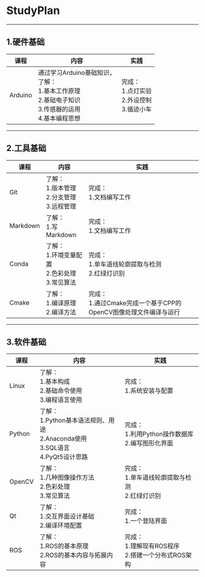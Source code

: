 # StudyPlan
----
## 1.硬件基础
|课程|内容|实践|
|---|---|---|
|Arduino|通过学习Arduino基础知识，<br>了解：<br>1.基本工作原理<br>2.基础电子知识<br>3.传感器的运用<br>4.基本编程思想|完成：<br>1.点灯实验<br>2.外设控制<br>3.循迹小车|

----

## 2.工具基础

|课程|内容|实践|
|---|---|---|
|Git|了解：<br>1.版本管理<br>2.分支管理<br>3.远程管理|完成：<br>1.文档编写工作|
|Markdown|了解：<br>1.写Markdown|完成：<br>1.文档编写工作|
|Conda|了解：<br>1.环境变量配置<br>2.色彩处理<br>3.常见算法|完成：<br>1.单车道线轮廓提取与检测<br>2.红绿灯识别|
|Cmake|了解：<br>1.编译原理<br>2.编译方法|完成：<br>1.通过Cmake完成一个基于CPP的OpenCV图像处理文件编译与运行<br>|

----

## 3.软件基础
|课程|内容|实践|
|---|---|---|
|Linux|了解：<br>1.基本构成<br>2.基础命令使用<br>3.编程语言使用|完成：<br>1.系统安装与配置|
|Python|了解：<br>1.Python基本语法规则、用途<br>2.Anaconda使用<br>3.SQL语言<br>4.PyQt5设计思路|完成：<br>1.利用Python操作数据库<br>2.编写图形化界面|
|OpenCV|了解：<br>1.几种图像操作方法<br>2.色彩处理<br>3.常见算法|完成：<br>1.单车道线轮廓提取与检测<br>2.红绿灯识别|
|Qt|了解：<br>1.交互界面设计基础<br>2.编译环境配置|完成：<br>1.一个登陆界面<br>|
|ROS|了解：<br>1.ROS的基本原理<br>2.ROS的基本内容与拓展内容|完成：<br>1.理解现有ROS程序<br>2.搭建一个分布式ROS架构|
